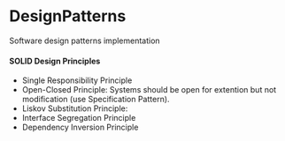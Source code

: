 # DesignPatterns
Software design patterns implementation

#### SOLID Design Principles
* Single Responsibility Principle
* Open-Closed Principle: Systems should be open for extention but not modification (use Specification Pattern).
* Liskov Substitution Principle: 
* Interface Segregation Principle
* Dependency Inversion Principle


